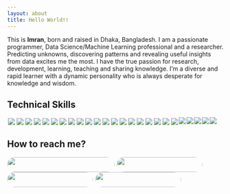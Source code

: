 ```yaml
---
layout: about
title: Hello World!! 
---
```

This is **Imran**, born and raised in Dhaka, Bangladesh. I am a passionate programmer, Data Science/Machine Learning professional and a researcher. Predicting unknowns, discovering patterns and revealing useful insights from data excites me the most. I have the true passion for research, development, learning, teaching and sharing knowledge. I’m a diverse and rapid learner with a dynamic personality who is always desperate for knowledge and wisdom.

## Technical Skills

<div class='skills' style="float:left;margin:0 0 30px 0">
    <a target="_blank" href=""> <img align="left" style="margin: 2px;" src="https://img.shields.io/badge/Python-%2314354C.svg?style=for-the-badge&logo=python&logoColor=white"/> </a>
    <a target="_blank" href=""> <img align="left" style="margin: 2px;" src="https://img.shields.io/badge/r-%23276DC3.svg?style=for-the-badge&logo=r&logoColor=white"/> </a>
    <a target="_blank" href=""> <img align="left" style="margin: 2px;" src="https://img.shields.io/badge/AWS-%23FF9900.svg?style=for-the-badge&logo=amazon-aws&logoColor=white"/> </a>
    <a target="_blank" href=""> <img align="left" style="margin: 2px;" src="https://img.shields.io/badge/GoogleCloud-%234285F4.svg?style=for-the-badge&logo=google-cloud&logoColor=white"/> </a>
    <a target="_blank" href=""> <img align="left" style="margin: 2px;" src="https://img.shields.io/badge/docker-%230db7ed.svg?style=for-the-badge&logo=docker&logoColor=white"/> </a>
    <a target="_blank" href=""> <img align="left" style="margin: 2px;" src="https://img.shields.io/badge/kubernetes-%23326ce5.svg?style=for-the-badge&logo=kubernetes&logoColor=white"/> </a>
    <a target="_blank" href=""> <img align="left" style="margin: 2px;" src="https://img.shields.io/badge/-ElasticSearch-005571?style=for-the-badge&logo=elasticsearch"/> </a>
    <a target="_blank" href=""> <img align="left" style="margin: 2px;" src="https://img.shields.io/badge/Postgres-%23316192.svg?style=for-the-badge&logo=postgresql&logoColor=white"/> </a>
    <a target="_blank" href=""> <img align="left" style="margin: 2px;" src="https://img.shields.io/badge/mysql-%2300f.svg?style=for-the-badge&logo=mysql&logoColor=white"/> </a>
    <a target="_blank" href=""> <img align="left" style="margin: 2px;" src="https://img.shields.io/badge/Scikit--learn-%23F7931E.svg?style=for-the-badge&logo=scikit-learn&logoColor=white"/> </a>
    <a target="_blank" href=""> <img align="left" style="margin: 2px;" src="https://img.shields.io/badge/Plotly-%233F4F75.svg?style=for-the-badge&logo=plotly&logoColor=white"/> </a>
    <a target="_blank" href=""> <img align="left" style="margin: 2px;" src="https://img.shields.io/badge/Pandas-%23150458.svg?style=for-the-badge&logo=pandas&logoColor=white"/> </a>
    <a target="_blank" href=""> <img align="left" style="margin: 2px;" src="https://img.shields.io/badge/Numpy-%23013243.svg?style=for-the-badge&logo=numpy&logoColor=white"/> </a>
    <a target="_blank" href=""> <img align="left" style="margin: 2px;" src="https://img.shields.io/badge/SciPy-%230C55A5.svg?style=for-the-badge&logo=scipy&logoColor=white"/> </a>
    <a target="_blank" href=""> <img align="left" style="margin: 2px;" src="https://img.shields.io/badge/PyTorch-%23EE4C2C.svg?style=for-the-badge&logo=PyTorch&logoColor=white"/> </a>
    <a target="_blank" href=""> <img align="left" style="margin: 2px;" src="https://img.shields.io/badge/TensorFlow-%23FF6F00.svg?style=for-the-badge&logo=TensorFlow&logoColor=white"/> </a>
    <a target="_blank" href=""> <img align="left" style="margin: 2px;" src="https://img.shields.io/badge/Keras-%23D00000.svg?style=for-the-badge&logo=Keras&logoColor=white"/> </a>
    <a target="_blank" href=""> <img align="left" style="margin: 2px;" src="https://img.shields.io/badge/flask-%23000.svg?style=for-the-badge&logo=flask&logoColor=white"/> </a>
    <a target="_blank" href=""> <img align="left" style="margin: 2px;" src="https://img.shields.io/badge/FastAPI-005571?style=for-the-badge&logo=fastapi"/> </a>
    <a target="_blank" href=""> <img align="left" style="margin: 2px;" src="https://img.shields.io/badge/Git-%23F05033.svg?style=for-the-badge&logo=git&logoColor=white"/> </a>
    <a target="_blank" href=""> <img align="left" style="margin-right: 2px;" src="https://img.shields.io/badge/github-%23121011.svg?style=for-the-badge&logo=github&logoColor=white"/> </a>
    <a target="_blank" href=""> <img align="left" style="margin-right: 2px;" src="https://img.shields.io/badge/bitbucket-%230047B3.svg?style=for-the-badge&logo=bitbucket&logoColor=white"/> </a>
    <a target="_blank" href=""> <img align="left" style="margin-right: 2px;" src="https://img.shields.io/badge/Linux-FCC624?style=for-the-badge&logo=linux&logoColor=black"/> </a>
    <a target="_blank" href=""> <img align="left" style="margin-right: 2px;" src="https://img.shields.io/badge/mac%20os-000000?style=for-the-badge&logo=macos&logoColor=F0F0F0"/> </a>
    <a target="_blank" href=""> <img align="left" style="margin-right: 2px;" src="https://img.shields.io/badge/Windows-0078D6?style=for-the-badge&logo=windows&logoColor=white"/> </a>
</div>


## How to reach me?

<div class='contacts' style="float:left;margin:0 0 30px 0">
  <a target="_blank" href="mailto:abdalimran@gmail.com" style="margin-right: 5px;"><img width="250" height="35" style="margin-right:5px;border-radius:50px" align="left" src="https://img.shields.io/badge/abdalimran@gmail.com-D14836?style=for-the-badge&logo=gmail&logoColor=white"></a>
  <a target="_blank" href="https://twitter.com/AbdullahAlImran" style="margin-right: 5px;"><img width="200" height="35" style="margin-right:5px;border-radius:50px" align="left" src="https://img.shields.io/badge/AbdullahAlImran-%231DA1F2.svg?style=for-the-badge&logo=Twitter&logoColor=white"></a>
  <a target="_blank" href="https://linkedin.com/in/abdalimran" style="margin-right: 5px;"><img width="200" height="35" style="margin-right:5px;border-radius:50px" align="left" src="https://img.shields.io/badge/abdalimran-%230077B5.svg?style=for-the-badge&logo=linkedin&logoColor=white"></a>
  <a target="_blank" href="https://facebook.com/abdalimran" style="margin-right: 5px;"><img width="200" height="35" style="margin-right:5px;border-radius:50px" align="left" src="https://img.shields.io/badge/abdalimran-%231877F2.svg?style=for-the-badge&logo=Facebook&logoColor=white"></a>
</div>
